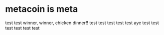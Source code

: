 # metacoin is meta

test
test
winner, winner, chicken dinner!!
test
test
test
test
test
aye
test
test
test
test
test
test
